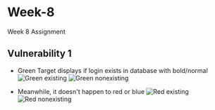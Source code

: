 # Week-8
Week 8 Assignment

## Vulnerability 1

- Green Target displays if login exists in database with bold/normal
![Green existing](https://i.imgur.com/ZGnh7CT.png)
![Green nonexisting](https://i.imgur.com/9aE3yFF.png)

- Meanwhile, it doesn't happen to red or blue
![Red existing](https://i.imgur.com/XIoHpKX.png)
![Red nonexisting](https://i.imgur.com/WHO8ckL.png)
